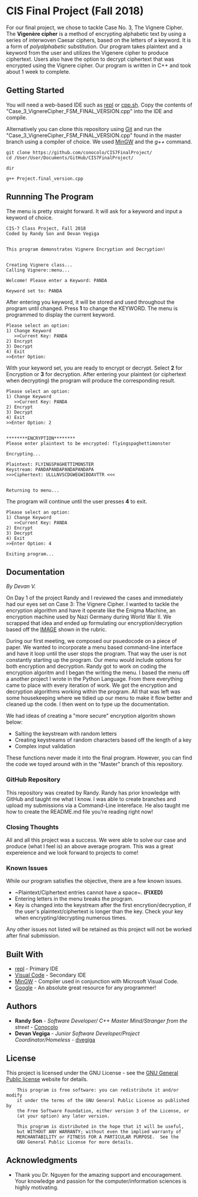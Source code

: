 # CIS Final Project (Fall 2018)

For our final project, we chose to tackle Case No. 3, The Vignere Cipher. The **Vigenère cipher** is a method of encrypting alphabetic text by using a series of interwoven Caesar ciphers, based on the letters of a keyword. It is a form of *polyalphabetic* substitution. Our program takes plaintext and a keyword from the user and utilizes the Vigenere cipher to produce ciphertext. Users also have the option to decrypt ciphertext that was encrypted using the Vignere cipher. Our program is written in C++ and took about 1 week to complete.

## Getting Started

You will need a web-based IDE such as [repl](https://repl.it/) or [cpp.sh](cpp.sh). Copy the contents of "Case_3_VignereCipher_FSM_FINAL_VERSION.cpp" into the IDE and compile.

Alternatively you can clone this repository using [Git](https://git-scm.com/) and run the "Case_3_VignereCipher_FSM_FINAL_VERSION.cpp" found in the master branch using a compiler of choice. We used [MinGW](https://sourceforge.net/projects/mingw-w64/) and the *g++* command.

```
git clone https://github.com/conocolo/CIS7FinalProject/
cd /User/User/Documents/GitHub/CIS7FinalProject/

dir

g++ Project.final_version.cpp
```

## Runnning The Program

The menu is pretty straight forward. It will ask for a keyword and input a keyword of choice. 

```
CIS-7 Class Project, Fall 2018
Coded by Randy Son and Devan Vegiga


This program demonstrates Vignere Encryption and Decryption!


Creating Vignere class...
Calling Vignere::menu...

Welcome! Please enter a Keyword: PANDA

Keyword set to: PANDA
```

After entering you keyword, it will be stored and used throughout the program until changed. Press **1** to change the KEYWORD. The menu is programmed to display the current keyword.

```
Please select an option:
1) Change Keyword
   >>Current Key: PANDA
2) Encrypt
3) Decrypt
4) Exit
>>Enter Option:  
```
With your keyword set, you are ready to encrypt or decrypt. Select **2** for Encryption or **3** for decryption. After entering your plaintext (or ciphertext when decrypting) the program will produce the corresponding result. 

```
Please select an option:
1) Change Keyword
   >>Current Key: PANDA
2) Encrypt
3) Decrypt
4) Exit
>>Enter Option: 2


********ENCRYPTION********
Please enter plaintext to be encrypted: flyingspaghettimonster

Encrypting...

Plaintext: FLYINGSPAGHETTIMONSTER
Keystream: PANDAPANDAPANDAPANDAPA
>>>Ciphertext: ULLLNVSCDGWEGWIBOAVTTR <<<


Returning to menu...
```

The program will continue until the user presses **4** to exit. 

```
Please select an option:
1) Change Keyword
   >>Current Key: PANDA
2) Encrypt
3) Decrypt
4) Exit
>>Enter Option: 4

Exiting program...

```
## Documentation

*By Devan V.*

On Day 1 of the project Randy and I reviewed the cases and immediately had our eyes set on Case 3: The Vignere Cipher. I wanted to tackle the encryption algorithm and have it operate like the Enigma Machine, an encryption machine used by Nazi Germany during World War II. We scrapped that idea and ended up formulating our encryption/decryption based off the [IMAGE](https://www.geeksforgeeks.org/wp-content/uploads/Vigen%C3%A8re_square_shading.png) shown in the rubric. 

During our first meeting, we composed our psuedocode on a piece of paper. We wanted to incorporate a menu based command-line interface and have it loop until the user stops the program. That way the user is not constantly starting up the program. Our menu would include options for both encryption and decryption. Randy got to work on coding the encryption algoritm and I began the writing the menu. I based the menu off a another project I wrote in the Python Language. From there everything came to place with every iteration of work. We got the encryption and decryption algorithms working within the program. All that was left was some housekeeping where we tidied up our menu to make it flow better and cleaned up the code. I then went on to type up the documentation. 

We had ideas of creating a "more secure" encryption algoritm shown below: 

* Salting the keystream with random letters 
* Creating keystreams of random characters based off the length of a key
* Complex input validation

These functions never made it into the final program. However, you can find the code we toyed around with in the "Master" branch of this repository. 

### GitHub Repository

This repository was created by Randy. Randy has prior knowledge with GitHub and taught me what I know. I was able to create branches and upload my submissions via a Command-Line intereface. He also taught me how to create the README.md file you're reading right now!

### Closing Thoughts

All and all this project was a success. We were able to solve our case and produce (what I feel is) an above average program. This was a great expereience and we look forward to projects to come!

### Known Issues

While our program satisfies the objective, there are a few known issues.

* ~Plaintext/Ciphertext entries cannot have a space~. **(FIXED)**
* Entering letters in the menu breaks the program.
* Key is changed into the keystream after the first encrytion/decryption, if the user's plaintext/ciphertext is longer than the key. Check your key when encrypting/decrypting numerous times. 

Any other issues not listed will be retained as this project will not be worked after final submission. 

## Built With

* [repl](https://repl.it/) - Primary IDE
* [Visual Code](https://code.visualstudio.com/) - Secondary IDE
* [MinGW](https://sourceforge.net/projects/mingw-w64/) - Compiler used in conjunction with Microsoft Visual Code.
* [Google](https://google.com) - An absolute great resource for any programmer!

## Authors

* **Randy Son** - *Software Developer/ C++ Master Mind/Stranger from the street* - [Conocolo](https://github.com/conocolo)
* **Devan Vegiga** - *Junior Software Developer/Project Coordinator/Homeless* - [dvegiga](https://github.com/dvegiga)

## License

This project is licensed under the GNU License - see the [GNU General Public license](https://www.gnu.org/licenses/gpl.html) website for details.

```
    This program is free software: you can redistribute it and/or modify
    it under the terms of the GNU General Public License as published by
    the Free Software Foundation, either version 3 of the License, or
    (at your option) any later version.

    This program is distributed in the hope that it will be useful,
    but WITHOUT ANY WARRANTY; without even the implied warranty of
    MERCHANTABILITY or FITNESS FOR A PARTICULAR PURPOSE.  See the
    GNU General Public License for more details.
```

## Acknowledgments

* Thank you Dr. Nguyen for the amazing support and encouragement. Your knowledge and passion for the computer/information sciences is highly motivating. 
